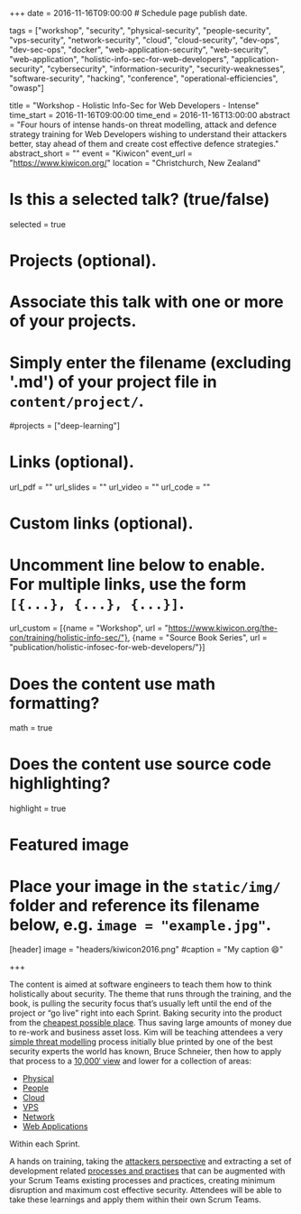 +++
date = 2016-11-16T09:00:00  # Schedule page publish date.

tags = ["workshop", "security", "physical-security", "people-security", "vps-security", "network-security", "cloud", "cloud-security", "dev-ops", "dev-sec-ops", "docker", "web-application-security", "web-security", "web-application", "holistic-info-sec-for-web-developers", "application-security", "cybersecurity", "information-security", "security-weaknesses", "software-security", "hacking", "conference", "operational-efficiencies", "owasp"]

title = "Workshop - Holistic Info-Sec for Web Developers - Intense"
time_start = 2016-11-16T09:00:00
time_end = 2016-11-16T13:00:00
abstract = "Four hours of intense hands-on threat modelling, attack and defence strategy training for Web Developers wishing to understand their attackers better, stay ahead of them and create cost effective defence strategies."
abstract_short = ""
event = "Kiwicon"
event_url = "https://www.kiwicon.org/"
location = "Christchurch, New Zealand"

# Is this a selected talk? (true/false)
selected = true

# Projects (optional).
#   Associate this talk with one or more of your projects.
#   Simply enter the filename (excluding '.md') of your project file in `content/project/`.
#projects = ["deep-learning"]

# Links (optional).
url_pdf = ""
url_slides = ""
url_video = ""
url_code = ""

# Custom links (optional).
#   Uncomment line below to enable. For multiple links, use the form `[{...}, {...}, {...}]`.
url_custom = [{name = "Workshop", url = "https://www.kiwicon.org/the-con/training/holistic-info-sec/"}, {name = "Source Book Series", url = "publication/holistic-infosec-for-web-developers/"}]


# Does the content use math formatting?
math = true

# Does the content use source code highlighting?
highlight = true

# Featured image
# Place your image in the `static/img/` folder and reference its filename below, e.g. `image = "example.jpg"`.
[header]
image = "headers/kiwicon2016.png"
#caption = "My caption :smile:"

+++


The content is aimed at software engineers to teach them how to think holistically about security. The theme that runs through the training, and the book, is pulling the security focus that’s usually left until the end of the project or “go live” right into each Sprint. Baking security into the product from the [cheapest possible place](https://f0.holisticinfosecforwebdevelopers.com/chap06.html#leanpub-auto-cheapest-place-to-deal-with-defects). Thus saving large amounts of money due to re-work and business asset loss. Kim will be teaching attendees a very [simple threat modelling](https://f0.holisticinfosecforwebdevelopers.com/chap03.html#starting-with-the-30000-foot-view) process initially blue printed by one of the best security experts the world has known, Bruce Schneier, then how to apply that process to a [10,000′ view](https://f0.holisticinfosecforwebdevelopers.com/chap04.html#10000-foot-view-and-lower) and lower for a collection of areas:

* [Physical](http://f0.holisticinfosecforwebdevelopers.com/chap07.html#physical)
* [People](http://f0.holisticinfosecforwebdevelopers.com/chap08.html#people)
* [Cloud](http://f1.holisticinfosecforwebdevelopers.com/chap05.html#cloud)
* [VPS](http://f1.holisticinfosecforwebdevelopers.com/chap03.html#vps)
* [Network](http://f1.holisticinfosecforwebdevelopers.com/chap04.html#network) 
* [Web Applications](http://f1.holisticinfosecforwebdevelopers.com/chap06.html#web-applications)

Within each Sprint.

A hands on training, taking the [attackers perspective](https://f0.holisticinfosecforwebdevelopers.com/chap06.html#process-and-practises-penetration-testing) and extracting a set of development related [processes and practises](https://f0.holisticinfosecforwebdevelopers.com/chap06.html#process-and-practises-agile-development-and-practices) that can be augmented with your Scrum Teams existing processes and practices, creating minimum disruption and maximum cost effective security. Attendees will be able to take these learnings and apply them within their own Scrum Teams.
